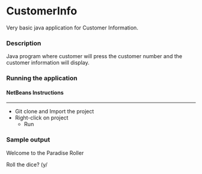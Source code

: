 # CustomerInfo

Very basic java application for Customer Information.

### Description
Java program where customer will press the customer number and the customer information will display.

### Running the application
#### NetBeans Instructions
--------------------
 * Git clone and Import the project
 * Right-click on project
    * Run

### Sample output
Welcome to the Paradise Roller

Roll the dice? (y/
